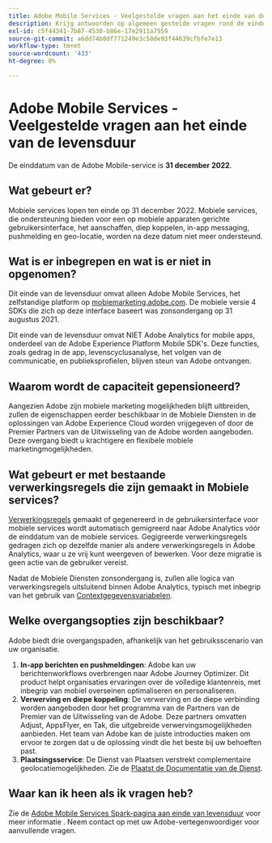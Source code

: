 ```yaml
---
title: Adobe Mobile Services - Veelgestelde vragen aan het einde van de levensduur
description: Krijg antwoorden op algemeen gestelde vragen rond de eindedagaankondiging voor Adobe Mobile Services.
exl-id: c5f44341-7b87-4530-b86e-17e2911a7959
source-git-commit: a6dd74b8df771249e3c50de93f44639cfbfe7e13
workflow-type: tm+mt
source-wordcount: '433'
ht-degree: 0%

---
```


# Adobe Mobile Services - Veelgestelde vragen aan het einde van de levensduur

De einddatum van de Adobe Mobile-service is **31 december 2022**.

## Wat gebeurt er?

Mobiele services lopen ten einde op 31 december 2022. Mobiele services, die ondersteuning bieden voor een op mobiele apparaten gerichte gebruikersinterface, het aanschaffen, diep koppelen, in-app messaging, pushmelding en geo-locatie, worden na deze datum niet meer ondersteund.

## Wat is er inbegrepen en wat is er niet in opgenomen?

Dit einde van de levensduur omvat alleen Adobe Mobile Services, het zelfstandige platform op [mobiemarketing.adobe.com](https://mobilemarketing.adobe.com). De mobiele versie 4 SDKs die zich op deze interface baseert was zonsondergang op 31 augustus 2021.

Dit einde van de levensduur omvat NIET Adobe Analytics for mobile apps, onderdeel van de Adobe Experience Platform Mobile SDK&#39;s. Deze functies, zoals gedrag in de app, levenscyclusanalyse, het volgen van de communicatie, en publieksprofielen, blijven steun van Adobe ontvangen.

## Waarom wordt de capaciteit gepensioneerd?

Aangezien Adobe zijn mobiele marketing mogelijkheden blijft uitbreiden, zullen de eigenschappen eerder beschikbaar in de Mobiele Diensten in de oplossingen van Adobe Experience Cloud worden vrijgegeven of door de Premier Partners van de Uitwisseling van de Adobe worden aangeboden. Deze overgang biedt u krachtigere en flexibele mobiele marketingmogelijkheden.

## Wat gebeurt er met bestaande verwerkingsregels die zijn gemaakt in Mobiele services?

[Verwerkingsregels](https://experienceleague.adobe.com/docs/analytics/admin/admin-tools/processing-rules/processing-rules.html) gemaakt of gegenereerd in de gebruikersinterface voor mobiele services wordt automatisch gemigreerd naar Adobe Analytics vóór de einddatum van de mobiele services. Gegigreerde verwerkingsregels gedragen zich op dezelfde manier als andere verwerkingsregels in Adobe Analytics, waar u ze vrij kunt weergeven of bewerken. Voor deze migratie is geen actie van de gebruiker vereist.

Nadat de Mobiele Diensten zonsondergang is, zullen alle logica van verwerkingsregels uitsluitend binnen Adobe Analytics, typisch met inbegrip van het gebruik van [Contextgegevensvariabelen](https://experienceleague.adobe.com/docs/analytics/implementation/vars/page-vars/contextdata.html).

## Welke overgangsopties zijn beschikbaar?

Adobe biedt drie overgangspaden, afhankelijk van het gebruiksscenario van uw organisatie.

1. **In-app berichten en pushmeldingen**: Adobe kan uw berichtenworkflows overbrengen naar Adobe Journey Optimizer. Dit product helpt organisaties ervaringen over de volledige klantenreis, met inbegrip van mobiel overseinen optimaliseren en personaliseren.
1. **Verwerving en diepe koppeling**: De verwerving en de diepe verbinding worden aangeboden door het programma van de Partners van de Premier van de Uitwisseling van de Adobe. Deze partners omvatten Adjust, AppsFlyer, en Tak, die uitgebreide verwervingsmogelijkheden aanbieden. Het team van Adobe kan de juiste introducties maken om ervoor te zorgen dat u de oplossing vindt die het beste bij uw behoeften past.
1. **Plaatsingsservice**: De Dienst van Plaatsen verstrekt complementaire geolocatiemogelijkheden. Zie de [Plaatst de Documentatie van de Dienst](https://experienceleague.adobe.com/docs/places/using/home.html).

## Waar kan ik heen als ik vragen heb?

Zie de [Adobe Mobile Services Spark-pagina aan einde van levensduur](https://spark.adobe.com/page/C6D30y09zaRpD/) voor meer informatie . Neem contact op met uw Adobe-vertegenwoordiger voor aanvullende vragen.
